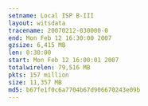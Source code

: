 ```yaml
---
setname: Local ISP B-III
layout: witsdata
tracename: 20070212-030000-0
end: Mon Feb 12 16:30:00 2007
gzsize: 6,415 MB
len: 0:30:00
start: Mon Feb 12 16:00:01 2007
totalwirelen: 79,516 MB
pkts: 157 million
size: 11,357 MB
md5: b67fe1f0c6a7704b67d906670243e09b
---
```


